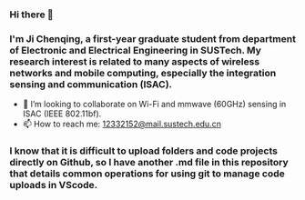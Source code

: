 ### Hi there 👋
### I'm Ji Chenqing, a first-year graduate student from department of Electronic and Electrical Engineering in SUSTech. My research interest is related to many aspects of wireless networks and mobile computing, especially the integration sensing and communication (ISAC).

- 👯 I’m looking to collaborate on Wi-Fi and mmwave (60GHz) sensing in ISAC (IEEE 802.11bf).
- 📫 How to reach me: 12332152@mail.sustech.edu.cn

### I know that it is difficult to upload folders and code projects directly on Github, so I have another .md file in this repository that details common operations for using git to manage code uploads in VScode.
